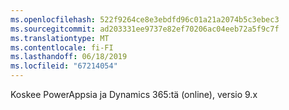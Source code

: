 ```yaml
---
ms.openlocfilehash: 522f9264ce8e3ebdfd96c01a21a2074b5c3ebec3
ms.sourcegitcommit: ad203331ee9737e82ef70206ac04eeb72a5f9c7f
ms.translationtype: MT
ms.contentlocale: fi-FI
ms.lasthandoff: 06/18/2019
ms.locfileid: "67214054"
---
```

Koskee PowerAppsia ja Dynamics 365:tä (online), versio 9.x